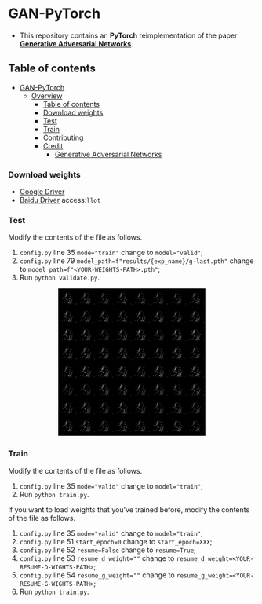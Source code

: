 # GAN-PyTorch

- This repository contains an **PyTorch** reimplementation of the paper [**Generative Adversarial Networks**](http://arxiv.org/pdf/1406.2661).

## Table of contents

- [GAN-PyTorch](#gan-pytorch)
  - [Overview](#overview)
    - [Table of contents](#table-of-contents)
    - [Download weights](#download-weights)
    - [Test](#test)
    - [Train](#train)
    - [Contributing](#contributing)
    - [Credit](#credit)
      - [Generative Adversarial Networks](#generative-adversarial-networks)

### Download weights

- [Google Driver](https://drive.google.com/file/d/1rt0iZbWXTZBCh97x3eK_lbTLshnw9Tqp/view?usp=sharing)
- [Baidu Driver](https://pan.baidu.com/s/1Qa50gFnp681g8ElOXrbTDg) access:`llot`

### Test

Modify the contents of the file as follows.

1. `config.py` line 35 `mode="train"` change to `model="valid"`;
2. `config.py` line 79 `model_path=f"results/{exp_name}/g-last.pth"` change to `model_path=f"<YOUR-WEIGHTS-PATH>.pth"`;
3. Run `python validate.py`.



<p align="center">
<img src="assets/mnist.gif" width="300" height="300"><br>
</p>

### Train

Modify the contents of the file as follows.

1. `config.py` line 35 `mode="valid"` change to `model="train"`;
2. Run `python train.py`.

If you want to load weights that you've trained before, modify the contents of the file as follows.

1. `config.py` line 35 `mode="valid"` change to `model="train"`;
2. `config.py` line 51 `start_epoch=0` change to `start_epoch=XXX`;
3. `config.py` line 52 `resume=False` change to `resume=True`;
4. `config.py` line 53 `resume_d_weight=""` change to `resume_d_weight=<YOUR-RESUME-D-WIGHTS-PATH>`;
5. `config.py` line 54 `resume_g_weight=""` change to `resume_g_weight=<YOUR-RESUME-G-WIGHTS-PATH>`;
6. Run `python train.py`.
